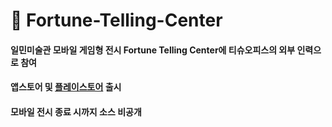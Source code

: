 # 🔮 Fortune-Telling-Center
#### 일민미술관 모바일 게임형 전시 Fortune Telling Center에 티슈오피스의 외부 인력으로 참여
#### 앱스토어 및 [플레이스토어][플레이스토어 링크] 출시 
[플레이스토어 링크]: https://play.google.com/store/apps/details?id=info.tissueoffice.FortuneTellingCenter
#### 모바일 전시 종료 시까지 소스 비공개
